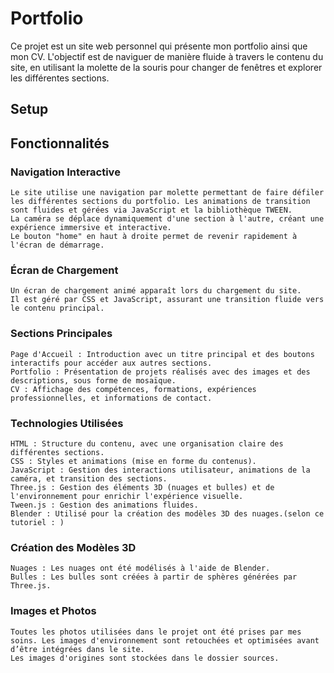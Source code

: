 # Portfolio

Ce projet est un site web personnel qui présente mon portfolio ainsi que mon CV. L'objectif est de naviguer de manière fluide à travers le contenu du site, en utilisant la molette de la souris pour changer de fenêtres et explorer les différentes sections.
## Setup


## Fonctionnalités

### Navigation Interactive
    Le site utilise une navigation par molette permettant de faire défiler les différentes sections du portfolio. Les animations de transition sont fluides et gérées via JavaScript et la bibliothèque TWEEN.
    La caméra se déplace dynamiquement d'une section à l'autre, créant une expérience immersive et interactive.
    Le bouton "home" en haut à droite permet de revenir rapidement à l'écran de démarrage.

### Écran de Chargement
    Un écran de chargement animé apparaît lors du chargement du site. 
    Il est géré par CSS et JavaScript, assurant une transition fluide vers le contenu principal.

### Sections Principales
    Page d'Accueil : Introduction avec un titre principal et des boutons interactifs pour accéder aux autres sections.
    Portfolio : Présentation de projets réalisés avec des images et des descriptions, sous forme de mosaïque.
    CV : Affichage des compétences, formations, expériences professionnelles, et informations de contact.

### Technologies Utilisées
    HTML : Structure du contenu, avec une organisation claire des différentes sections.
    CSS : Styles et animations (mise en forme du contenus).
    JavaScript : Gestion des interactions utilisateur, animations de la caméra, et transition des sections.
    Three.js : Gestion des éléments 3D (nuages et bulles) et de l'environnement pour enrichir l'expérience visuelle.
    Tween.js : Gestion des animations fluides.
    Blender : Utilisé pour la création des modèles 3D des nuages.(selon ce tutoriel : )

### Création des Modèles 3D
    Nuages : Les nuages ont été modélisés à l'aide de Blender.
    Bulles : Les bulles sont créées à partir de sphères générées par Three.js.

### Images et Photos
    Toutes les photos utilisées dans le projet ont été prises par mes soins. Les images d'environnement sont retouchées et optimisées avant d’être intégrées dans le site.
    Les images d'origines sont stockées dans le dossier sources.
